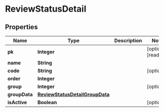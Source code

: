 

# ReviewStatusDetail


## Properties

Name | Type | Description | Notes
------------ | ------------- | ------------- | -------------
**pk** | **Integer** |  |  [optional] [readonly]
**name** | **String** |  | 
**code** | **String** |  |  [optional]
**order** | **Integer** |  | 
**group** | **Integer** |  |  [optional]
**groupData** | [**ReviewStatusDetailGroupData**](ReviewStatusDetailGroupData.md) |  | 
**isActive** | **Boolean** |  |  [optional]



